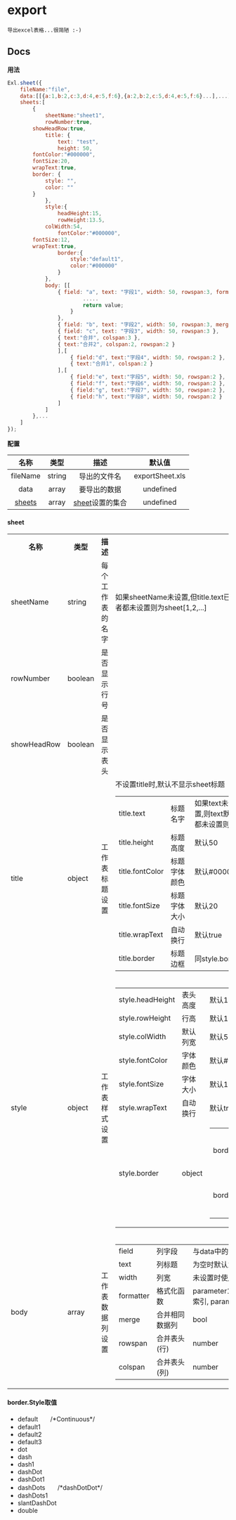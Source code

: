 export
===
`导出excel表格...很简陋 :-) `

Docs
---
**用法**  
```javascript
Exl.sheet({
    fileName:"file",
    data:[[{a:1,b:2,c:3,d:4,e:5,f:6},{a:2,b:2,c:5,d:4,e:5,f:6}...],...],
    sheets:[
        {
            sheetName:"sheet1",
            rowNumber:true,
	    showHeadRow:true,
            title: {
                text: "test",
                height: 50,
		fontColor:"#000000",
		fontSize:20,
		wrapText:true,
		border: {
		    style: "",
		    color: ""
		}
            },
            style:{
                headHeight:15,
                rowHeight:13.5,
	     	colWidth:54,
                fontColor:"#000000",
		fontSize:12,
		wrapText:true,
                border:{
                    style:"default1",
                    color:"#000000"
                }
            },
            body: [[
                { field: "a", text: "字段1", width: 50, rowspan:3, formatter:function(value,index,rowData){
                        .....
                        return value;
                    }
                },
                { field: "b", text: "字段2", width: 50, rowspan:3, merge:true },//此列(相邻且相同)数据会发生合并
                { field: "c", text: "字段3", width: 50, rowspan:3 },
                { text:"合并", colspan:3 },
                { text:"合并2", colspan:2, rowspan:2 }
                ],[
                    { field:"d", text:"字段4", width: 50, rowspan:2 },
                    { text:"合并1", colspan:2 }
                ],[
                    { field:"e", text:"字段5", width: 50, rowspan:2 },
                    { field:"f", text:"字段6", width: 50, rowspan:2 },
                    { field:"g", text:"字段7", width: 50, rowspan:2 },
                    { field:"h", text:"字段8", width: 50, rowspan:2 }
                ]
            ]
        },...
    ]
});
```
**配置**

|名称|类型|描述|默认值|
|:--:|:--:|:--:|:--:|
|fileName|string|导出的文件名|exportSheet.xls|
|data|array|要导出的数据|undefined|
|[sheets](#sheet)|array|[sheet](#sheet)设置的集合|undefined|

#### sheet
<table>
    <tr>
        <th>名称</th>
        <th>类型</th>
        <th>描述</th>
        <th></th>
    </tr>
    <tr>
        <td>sheetName</td>
        <td>string</td>
        <td>每个工作表的名字</td>
        <td>如果sheetName未设置,但title.text已设置,则默认title.text,当两者都未设置则为sheet[1,2,...]</td>
    </tr>
    <tr>
        <td>rowNumber</td>
        <td>boolean</td>
        <td>是否显示行号</td>
        <td></td>
    </tr>
	<tr>
        <td>showHeadRow</td>
        <td>boolean</td>
        <td>是否显示表头</td>
        <td></td>
    </tr>
    <tr>
        <td>title</td>
        <td>object</td>
        <td>工作表标题设置</td>
        <td>
            不设置title时,默认不显示sheet标题<br/>
            <table>
                <tr>
                    <td>title.text</td>
                    <td>标题名字</td>
                    <td>如果text未设置,但sheetName已设置,则text默认为sheetName,当两者都未设置则为sheet[1,2,...]</td>
                </tr>
                <tr>
                    <td>title.height</td>
                    <td>标题高度</td>
                    <td>默认50</td>
                </tr>
                <tr>
                    <td>title.fontColor</td>
                    <td>标题字体颜色</td>
                    <td>默认#000000</td>
                </tr>
                <tr>
                    <td>title.fontSize</td>
                    <td>标题字体大小</td>
                    <td>默认20</td>
                </tr>
                <tr>
                    <td>title.wrapText</td>
                    <td>自动换行</td>
                    <td>默认true</td>
                </tr>
                <tr>
                    <td>title.border</td>
                    <td>标题边框</td>
                    <td>同style.border</td>
                </tr>
            </table>
        </td>
    </tr>
    <tr>
        <td>style</td>
        <td>object</td>
        <td>工作表样式设置</td>
        <td>
            <table>
                <tr>
                    <td>style.headHeight</td>
                    <td>表头高度</td>
                    <td>默认15</td>
                </tr>
                <tr>
                    <td>style.rowHeight</td>
                    <td>行高</td>
                    <td>默认13.5</td>
                </tr>
                <tr>
                    <td>style.colWidth</td>
                    <td>默认列宽</td>
                    <td>默认54</td>
                </tr>
                <tr>
                    <td>style.fontColor</td>
                    <td>字体颜色</td>
                    <td>默认#000000</td>
                </tr>
                <tr>
                    <td>style.fontSize</td>
                    <td>字体大小</td>
                    <td>默认12</td>
                </tr>
                <tr>
                    <td>style.wrapText</td>
                    <td>自动换行</td>
                    <td>默认true</td>
                </tr>
                <tr>
                    <td>style.border</td>
                    <td>object</td>
                    <td>
                        <table>
                            <tr>
                                <td>border.<a href='#borderstyle取值'>style</a></td>
                                <td>边框类型</td>
                                <td>默认无边框</td>
                            </tr>
                            <tr>
                                <td>border.color</td>
                                <td>边框颜色</td>
                                <td>默认#000000</td>
                            </tr>
                        </table>
                    </td>
                </tr>
            </table>
        </td>
    </tr>
    <tr>
        <td>body</td>
        <td>array</td>
        <td>工作表数据列设置</td>
        <td>
            <table>
                <tr>
                    <td>field</td>
                    <td>列字段</td>
                    <td>与data中的字段对应</td>
                <tr>
                    <td>text</td>
                    <td>列标题</td>
                    <td>为空时默认为column[1,2,3,...]</td>
                </tr>
                <tr>
                    <td>width</td>
                    <td>列宽</td>
                    <td>未设置时使用style.colWidth默认列宽</td>
                </tr>
                <tr>
                    <td>formatter</td>
                    <td>格式化函数</td>
                    <td>parameter1:字段值, parameter2:行索引, parameter3:行数据</td>
                </tr>
                <tr>
                    <td>merge</td>
                    <td>合并相同数据列</td>
                    <td>bool</td>
                </tr>
                <tr>
                    <td>rowspan</td>
                    <td>合并表头(行)</td>
                    <td>number</td>
                </tr>
                <tr>
                    <td>colspan</td>
                    <td>合并表头(列)</td>
                    <td>number</td>
                </tr>
            </table>
        </td>
    </tr>
</table>


#### border.Style取值
- default　　/\*Continuous\*/
- default1
- default2
- default3
- dot
- dash
- dash1
- dashDot
- dashDot1
- dashDots　　/\*dashDotDot\*/
- dashDots1
- slantDashDot
- double

